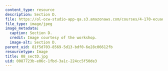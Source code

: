 ```yaml
---
content_type: resource
description: Section D.
file: https://ol-ocw-studio-app-qa.s3.amazonaws.com/courses/4-170-ecuador-workshop-fall-2006/0087723be06c1fbd3a1c224cc5f50de3_08_sectD.jpg
file_type: image/jpeg
image_metadata:
  caption: Section D.
  credit: Image courtesy of the workshop.
  image-alt: Section D.
parent_uid: 81f5d703-8569-5d13-bdf0-6e28c06612fb
resourcetype: Image
title: 08_sectD.jpg
uid: 0087723b-e06c-1fbd-3a1c-224cc5f50de3
---
```

